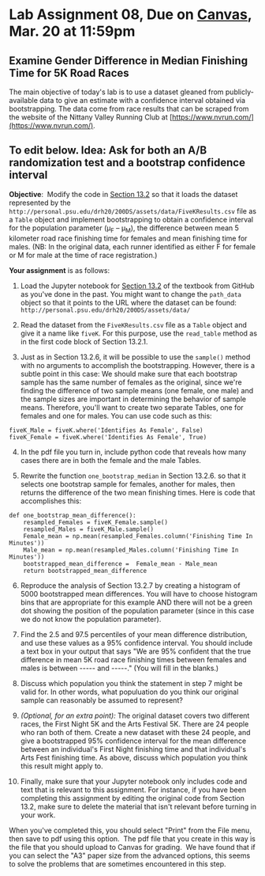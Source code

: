 # Lab Assignment 08, Due on [Canvas](https://psu.instructure.com/courses/2306358/assignments/16003002?module_item_id=41285277), Mar. 20 at 11:59pm
## Examine Gender Difference in Median Finishing Time for 5K Road Races

The main objective of today's lab is to use a dataset gleaned from publicly-available data to give an estimate with a confidence interval obtained via bootstrapping.
The data come from race results that can be scraped from the website of the Nittany Valley Running Club at [https://www.nvrun.com/](https://www.nvrun.com/).

## To edit below.  Idea:  Ask for both an A/B randomization test and a bootstrap confidence interval

**Objective**:  Modify the code in [Section 13.2](https://inferentialthinking.com/chapters/13/2/Bootstrap.html)
so that it loads the dataset represented by the `http://personal.psu.edu/drh20/200DS/assets/data/FiveKResults.csv` 
file as a `Table` object and implement bootstrapping to obtain a confidence interval for the
population parameter (&mu;<sub>F</sub> – &mu;<sub>M</sub>), the difference between mean 5 kilometer road race finishing time for females and mean finishing time for males.
(NB:  In the original data, each runner identified as either F for female or M for male at the time of race registration.)

**Your assignment** is as follows:

1. Load the Jupyter notebook for [Section 13.2](https://inferentialthinking.com/chapters/13/2/Bootstrap.html) of the textbook from GitHub as you've done in the past. You might want to change the `path_data` object so that it points to the URL where the dataset can be found:  `http://personal.psu.edu/drh20/200DS/assets/data/`

2. Read the dataset from the `FiveKResults.csv` file as a `Table` object and give it a name like `fiveK`.  For this purpose, use the `read_table` method as in the first code block of Section 13.2.1.

3. Just as in Section 13.2.6, it will be possible to use the `sample()` method with no arguments to accomplish the bootstrapping.  However, there is a subtle point in this case:  We should make sure that each bootstrap sample has the same number of females as the original, since we're finding the difference of two sample means (one female, one male) and the sample sizes are important in determining the behavior of sample means.  Therefore, you'll want to create two separate Tables, one for females and one for males.  You can use code such as this:
```
fiveK_Male = fiveK.where('Identifies As Female', False)
fiveK_Female = fiveK.where('Identifies As Female', True)
```

4. In the pdf file you turn in, include python code that reveals how many cases there are in both the female and the male Tables.

5. Rewrite the function `one_bootstrap_median` in Section 13.2.6. so that it selects one bootstrap sample for females, another for males, then returns the difference of the two mean finishing times.  Here is code that accomplishes this:
```
def one_bootstrap_mean_difference():
    resampled_Females = fiveK_Female.sample()
    resampled_Males = fiveK_Male.sample()
    Female_mean = np.mean(resampled_Females.column('Finishing Time In Minutes'))
    Male_mean = np.mean(resampled_Males.column('Finishing Time In Minutes'))
    bootstrapped_mean_difference =  Female_mean - Male_mean
    return bootstrapped_mean_difference
 ```

6. Reproduce the analysis of Section 13.2.7 by creating a histogram of 5000 bootstrapped mean differences.  You will have to choose histogram bins that are appropriate for this example AND there will not be a green dot showing the position of the population parameter (since in this case we do not know the population parameter).

7. Find the 2.5 and 97.5 percentiles of your mean difference distribution, and use these values as a 95% confidence interval.  You should include a text box in your output that says "We are 95% confident that the true difference in mean 5K road race finishing times between females and males is between ----- and -----." (You will fill in the blanks.)

8. Discuss which population you think the statement in step 7 might be valid for.  In other words, what populuation do you think our original sample can reasonably be assumed to represent?

9. _(Optional, for an extra point):_ The original dataset covers two different races, the First Night 5K and the Arts Festival 5K.  There are 24 people who ran both of them.  Create a new dataset with these 24 people, and give a bootstrapped 95% confidence interval for the mean difference between an individual's First Night finishing time and that individual's Arts Fest finishing time.  As above, discuss which population you think this result might apply to.

10.  Finally, make sure that your Jupyter notebook only includes code and text that is relevant to this assignment.  For instance, if you have been completing this assignment by editing the original code from Section 13.2, make sure to delete the material that isn't relevant before turning in your work.

When you've completed this, you should select "Print" from the File menu, then save to pdf using this option.  The pdf file that you create in this way is the file that you should upload to Canvas for grading.  We have found that if you can select the "A3" paper size from the advanced options, this seems to solve the problems that are sometimes encountered in this step.


